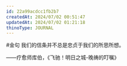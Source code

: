 ```yaml
---
id: 22a99acdcc1fb2b7
createdAt: 2024/07/02 00:51:47
updatedAt: 2024/07/02 01:21:18
thinoType: JOURNAL
---
```

#金句 我们的信条并不总是忠贞于我们的所思所想。

——疗愈师库伯，《飞驰！明日之城-晚祷的叮嘱》